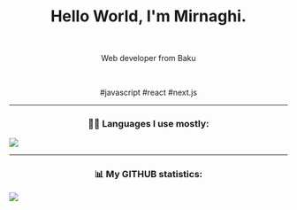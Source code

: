

<!--
### Hi there 👋
**Mirnaghi/Mirnaghi** is a ✨ _special_ ✨ repository because its `README.md` (this file) appears on your GitHub profile.

Here are some ideas to get you started:

- 🔭 I’m currently working on ...
- 🌱 I’m currently learning ...
- 👯 I’m looking to collaborate on ...
- 🤔 I’m looking for help with ...
- 💬 Ask me about ...
- 📫 How to reach me: ...
- 😄 Pronouns: ...
- ⚡ Fun fact: ...
-->

<h1 align="center">Hello World, I'm Mirnaghi.</h1>
<br />
<p align="center"> Web developer from Baku</p>
<br />
<p align="center">#javascript #react #next.js</p>

---------------------------------------------------------------------------------------------------------------------------------------------------------------------------------
<h3 align="center">👨‍💻 Languages I use mostly: </h3>
<a align="center" href="https://github.com/anuraghazra/github-readme-stats">
  <img align="center" src="https://github-readme-stats.vercel.app/api/top-langs/?username=Mirnaghi&layout=compact" />
</a>

---------------------------------------------------------------------------------------------------------------------------------------------------------------------------------
<h3 align="center">📊 My GITHUB statistics: </h3>
<a align="center" href="https://github.com/Mirnaghi/github-readme-stats">
  <img align="center" src="https://github-readme-stats.vercel.app/api?username=Mirnaghi&hide=stars,issues&count_private=true&show_icons=true"/>
</a>

<!--
---------------------------------------------------------------------------------------------------------------------------------------------------------------------------------
### 🤔 About
-  **Working :**  Web Development :computer: | Cloud :cloud: 
-  **Learning :** Full-Stack :zap: | Open-Source :fire:	
-  **Hobbies :** Books :books: | Music :headphones:
-  **Ask me about :** Anything!, I'm happy to help :v:
-  **Fun fact :** When most developer loves coffee:sweat_smile: But, I prefer tea :heart: 
-  **Pronouns :** He/Him/His :innocent:
---------------------------------------------------------------------------------------------------------------------------------------------------------------------------------
-->
